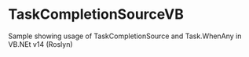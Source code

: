 # TaskCompletionSourceVB
Sample showing usage of TaskCompletionSource and Task.WhenAny in VB.NEt v14 (Roslyn)
